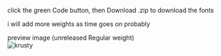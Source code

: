 click the green Code button, then Download .zip to download the fonts  

i will add more weights as time goes on probably  

preview image (unreleased Regular weight)  
![krusty](https://github.com/user-attachments/assets/3d7bd4c2-aad4-45d9-a211-8b87a6334c1c)
